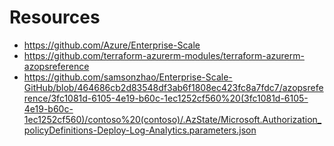 # Resources
* https://github.com/Azure/Enterprise-Scale
* https://github.com/terraform-azurerm-modules/terraform-azurerm-azopsreference
* https://github.com/samsonzhao/Enterprise-Scale-GitHub/blob/464686cb2d83548df3ab6f1808ec423fc8a7fdc7/azopsreference/3fc1081d-6105-4e19-b60c-1ec1252cf560%20(3fc1081d-6105-4e19-b60c-1ec1252cf560)/contoso%20(contoso)/.AzState/Microsoft.Authorization_policyDefinitions-Deploy-Log-Analytics.parameters.json

